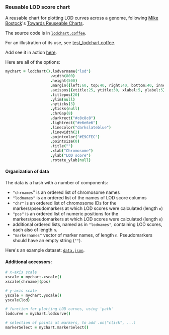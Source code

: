 ### Reusable LOD score chart

A reusable chart for plotting LOD curves
across a genome, following
[Mike Bostock](http://bost.ocks.org/mike)'s
[Towards Reuseable Charts](http://bost.ocks.org/mike/chart/).

The source code is in [`lodchart.coffee`](https://github.com/kbroman/d3panels/blob/master/src/lodchart.coffee).

For an illustration of its use, see [test_lodchart.coffee](https://github.com/kbroman/d3panels/blob/master/test/lodchart/test_lodchart.coffee).

Add see it in action [here](http://kbroman.org/d3panels/assets/lodchart/test).

Here are all of the options:

```coffeescript
mychart = lodchart().lodvarname("lod")                                       # variable containing LOD to plot
                    .width(800)                                              # internal width of chart
                    .height(500)                                             # internal height
                    .margin({left:60, top:40, right:40, bottom:40, inner:5}) # margins
                    .axispos({xtitle:25, ytitle:30, xlabel:5, ylabel:5})     # spacing for axis titles and labels
                    .titlepos(20)                                            # spacing for panel title
                    .ylim(null)                                              # y-axis limits
                    .nyticks(5)                                              # no. y-axis ticks
                    .yticks(null)                                            # locations of y-axis ticks
                    .chrGap(8)                                               # gap between chromosomes in pixels
                    .darkrect("#c8c8c8")                                     # even chr rectangle color
                    .lightrect("#e6e6e6")                                    # odd chr rectangle color
                    .linecolor("darkslateblue")                              # color for LOD curves
                    .linewidth(2)                                            # width of LOD curves
                    .pointcolor("#E9CFEC")                                   # color of points a markers
                    .pointsize(0)                                            # radius of points at markers (0=hidden)
                    .title("")                                               # panel title
                    .xlab("Chromosome")                                      # x-axis label
                    .ylab("LOD score")                                       # y-axis label
                    .rotate_ylab(null)                                       # rotate y-axis label
```

#### Organization of data

The data is a hash with a number of components:

- `"chrnames`" is an ordered list of chromosome names
- `"lodnames"` is an ordered list of the names of LOD score columns
- `"chr"` is an ordered list of chromosome IDs for the markers/pseudomarkers
  at which LOD scores were calculated (length `n`)
- `"pos"` is an ordered list of numeric positions for the markers/pseudomarkers
  at which LOD scores were calculated (length `n`)
- additional ordered lists, named as in `"lodnames"`, containing LOD
  scores, each also of length `n`.
- `"markernames"` vector of marker names, of length `n`. Pseudomarkers
  should have an empty string (`""`).

Here's an example dataset: [`data.json`](http://kbroman.org/d3panels/assets/lodchart/test/data.json).

#### Additional accessors:

```coffeescript
# x-axis scale
xscale = mychart.xscale()
xscale[chrname](pos)

# y-axis scale
yscale = mychart.yscale()
yscale(lod)

# function for plotting LOD curves, using 'path'
lodcurve = mychart.lodcurve()

# selection of points at markers, to add .on("click", ...)
markerSelect = mychart.markerSelect()
```
